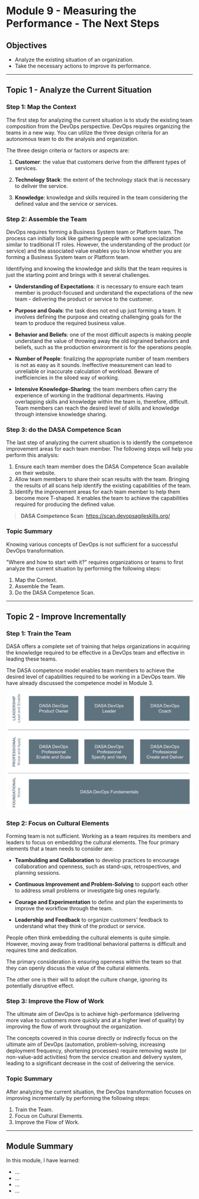 # Module 9 - Measuring the Performance - The Next Steps

## Objectives

* Analyze the existing situation of an organization.
* Take the necessary actions to improve its performance.


---

## Topic 1 - Analyze the Current Situation


### **Step 1: Map the Context**

The first step for analyzing the current situation is to study the existing team composition from the DevOps perspective. DevOps requires organizing the teams in a new way. You can utilize the three design criteria for an autonomous team to do the analysis and organization.

The three design criteria or factors or aspects are:

1. **Customer**: the value that customers derive from the different types of services.

2. **Technology Stack**: the extent of the technology stack that is necessary to deliver the service.

3. **Knowledge**: knowledge and skills required in the team considering the defined value and the service or services.


### **Step 2: Assemble the Team**

DevOps requires forming a Business System team or Platform team. The process can initially look like gathering people with some specialization similar to traditional IT roles. However, the understanding of the product (or service) and the associated value enables you to know whether you are forming a Business System team or Platform team.

Identifying and knowing the knowledge and skills that the team requires is just the starting point and brings with it several challenges.

* **Understanding of Expectations**: it is necessary to ensure each team member is product-focused and understand the expectations of the new team - delivering the product or service to the customer.

* **Purpose and Goals**: the task does not end up just forming a team. It involves defining the purpose and creating challenging goals for the team to produce the required business value.

* **Behavior and Beliefs**: one of the most difficult aspects is making people understand the value of throwing away the old ingrained behaviors and beliefs, such as the production environment is for the operations people.

* **Number of People**: finalizing the appropriate number of team members is not as easy as it sounds. Ineffective measurement can lead to unreliable or inaccurate calculation of workload. Beware of inefficiencies in the siloed way of working.

* **Intensive Knowledge-Sharing**: the team members often carry the experience of working in the traditional departments. Having overlapping skills and knowledge within the team is, therefore, difficult. Team members can reach the desired level of skills and knowledge through intensive knowledge sharing.


### **Step 3: do the DASA Competence Scan**

The last step of analyzing the current situation is to identify the competence improvement areas for each team member. The following steps will help you perform this analysis:

1. Ensure each team member does the DASA Competence Scan available on their website.
2. Allow team members to share their scan results with the team. Bringing the results of all scans help identify the existing capabilities of the team.
3. Identify the improvement areas for each team member to help them become more T-shaped. It enables the team to achieve the capabilities required for producing the defined value.

> **DASA Competence Scan**: https://scan.devopsagileskills.org/


### **Topic Summary**

Knowing various concepts of DevOps is not sufficient for a successful DevOps transformation.

"Where and how to start with it?" requires organizations or teams to first analyze the current situation by performing the following steps:

1. Map the Context.
2. Assemble the Team.
3. Do the DASA Competence Scan.


---

## Topic 2 - Improve Incrementally


### **Step 1: Train the Team**

DASA offers a complete set of training that helps organizations in acquiring the knowledge required to be effective in a DevOps team and effective in leading these teams.

The DASA competence model enables team members to achieve the desired level of capabilities required to be working in a DevOps team. We have already discussed the competence model in Module 3.

![Competence Model](img/09-compentence-model.png)


### **Step 2: Focus on Cultural Elements**

Forming team is not sufficient. Working as a team requires its members and leaders to focus on embedding the cultural elements. The four primary elements that a team needs to consider are:

* **Teambulding and Collaboration** to develop practices to encourage collaboration and openness, such as stand-ups, retrospectives, and planning sessions.

* **Continuous Improvement and Problem-Solving** to support each other to address small problems or investigate big ones regularly.

* **Courage and Experimentation** to define and plan the experiments to improve the workflow through the team.

* **Leadership and Feedback** to organize customers' feedback to understand what they think of the product or service.

People often think embedding the cultural elements is quite simple. However, moving away from traditional behavioral patterns is difficult and requires time and dedication.

The primary consideration is ensuring openness within the team so that they can openly discuss the value of the cultural elements.

The other one is their will to adopt the culture change, ignoring its potentially disruptive effect.


### **Step 3: Improve the Flow of Work**

The ultimate aim of DevOps is to achieve high-performance (delivering more value to customers more quickly and at a higher level of quality) by improving the flow of work throughout the organization.

The concepts covered in this course directly or indirectly focus on the ultimate aim of DevOps (automation, problem-solving, increasing deployment frequency, shortening processes) require removing waste (or non-value-add activities) from the service creation and delivery system, leading to a significant decrease in the cost of delivering the service.


### **Topic Summary**

After analyzing the current situation, the DevOps transformation focuses on improving incrementally by performing the following steps:

1. Train the Team.
2. Focus on Cultural Elements.
3. Improve the Flow of Work.


---

## Module Summary

In this module, I have learned:

* ...
* ...
* ...
* ...

